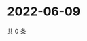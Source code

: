 # 2022-06-09

共 0 条

<!-- BEGIN WEIBO -->
<!-- 最后更新时间 Thu Jun 09 2022 10:50:15 GMT+0800 (China Standard Time) -->

<!-- END WEIBO -->
